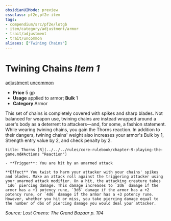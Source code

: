 ```yaml
---
obsidianUIMode: preview
cssclass: pf2e,pf2e-item
tags:
- compendium/src/pf2e/lotgb
- item/category/adjustment/armor
- trait/adjustment
- trait/uncommon
aliases: ["Twining Chains"]
---
```

# Twining Chains *Item 1*  
[adjustment](../../../rules/traits/adjustment-lotgb.md)  [uncommon](../../../rules/traits/uncommon.md)  

- **Price** 5 gp
- **Usage** applied to armor; **Bulk** 1
- **Category** Armor

This set of chains is completely covered with spikes and sharp blades. Not balanced for weapon use, twining chains are instead wrapped around a user's body as a deterrent to attackers—and, for some, a fashion statement. While wearing twining chains, you gain the Thorns reaction. In addition to their dangers, twining chains' weight also increases your armor's Bulk by 1, Strength entry value by 2, and check penalty by 2.

```ad-embed-ability
title: Thorns [R](../../../rules/core-rulebook/chapter-9-playing-the-game.md#Actions "Reaction")

- **Trigger**: You are hit by an unarmed attack

**Effect** You twist to harm your attacker with your chains' spikes and blades. Make an attack roll against the triggering attacker using your unarmed attack modifier. On a hit, the attacking creature takes `1d6` piercing damage. This damage increases to `2d6` damage if the armor has a +1 potency rune, `3d6` damage if the armor has a +2 potency rune, or `4d6` damage if the armor has a +3 potency rune. However, whether you hit or miss, you take piercing damage equal to the number of d6s of piercing damage you would deal your attacker.
```

*Source: Lost Omens: The Grand Bazaar p. 104*
